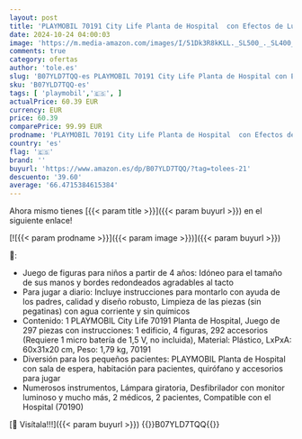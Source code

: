 ```yaml
---
layout: post
title: 'PLAYMOBIL 70191 City Life Planta de Hospital  con Efectos de Luz  A Partir de 4 Años  Multicolor'
date: 2024-10-24 04:00:03
image: 'https://m.media-amazon.com/images/I/51Dk3R8kKLL._SL500_._SL400_.jpg'
comments: true
category: ofertas
author: 'tole.es'
slug: 'B07YLD7TQQ-es PLAYMOBIL 70191 City Life Planta de Hospital con Efectos...'
sku: 'B07YLD7TQQ-es'
tags: [ 'playmobil','🇪🇸', ]
actualPrice: 60.39 EUR
currency: EUR
price: 60.39
comparePrice: 99.99 EUR
prodname: 'PLAYMOBIL 70191 City Life Planta de Hospital  con Efectos de Luz  A Partir de 4 Años  Multicolor'
country: 'es'
flag: '🇪🇸'
brand: ''
buyurl: 'https://www.amazon.es/dp/B07YLD7TQQ/?tag=tolees-21'
descuento: '39.60'
average: '66.4715384615384'
---
```


Ahora mismo tienes [{{< param title >}}]({{< param buyurl >}}) en el siguiente enlace!

[![{{< param prodname >}}]({{< param image >}})]({{< param buyurl >}})

🔎:

- Juego de figuras para niños a partir de 4 años: Idóneo para el tamaño de sus manos y bordes redondeados agradables al tacto
- Para jugar a diario: Incluye instrucciones para montarlo con ayuda de los padres, calidad y diseño robusto, Limpieza de las piezas (sin pegatinas) con agua corriente y sin químicos
- Contenido: 1 PLAYMOBIL City Life 70191 Planta de Hospital, Juego de 297 piezas con instrucciones: 1 edificio, 4 figuras, 292 accesorios (Requiere 1 micro batería de 1,5 V, no incluida), Material: Plástico, LxPxA: 60x31x20 cm, Peso: 1,79 kg, 70191
- Diversión para los pequeños pacientes: PLAYMOBIL Planta de Hospital con sala de espera, habitación para pacientes, quirófano y accesorios para jugar
- Numerosos instrumentos, Lámpara giratoria, Desfibrilador con monitor luminoso y mucho más, 2 médicos, 2 pacientes, Compatible con el Hospital (70190)

[🛒 Visítala!!!]({{< param buyurl >}})
{{<world>}}B07YLD7TQQ{{</world>}}
